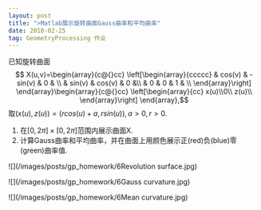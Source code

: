 ```yaml
---
layout: post
title: ">Matlab展示旋转曲面Gauss曲率和平均曲率"
date: 2018-02-25
tag: GeometryProcessing 作业
---
```


已知旋转曲面
$$ X(u,v)=\begin{array}{c@{}cc}
\left[\begin{array}{ccccc}
 & cos(v) & -sin(v) & 0 & \\
& sin(v) & cos(v) & 0 &\\
 & 0 & 0 & 1 & \\
\end{array}\right]
\end{array}\begin{array}{c@{}cc}
\left[\begin{array}{cc}
 x(u)\\0\\ z(u)\\
\end{array}\right]
\end{array},$$
取$(x(u),z(u)) = (r cos(u)+a, r sin(u)), a >0, r > 0$.

 1. 在$[0, 2\pi]\times[0, 2\pi]$范围内展示曲面X.
 2. 计算Gauss曲率和平均曲率，并在曲面上用颜色展示正(red)负(blue)零(green)曲率值.

![](/images/posts/gp_homework/6Revolution surface.jpg)

![](/images/posts/gp_homework/6Gauss curvature.jpg)

![](/images/posts/gp_homework/6Mean curvature.jpg)

<figure class='half'>
<img scr="{{wwmore.github.io}}/images/posts/gp_homework/6Revolution surface.jpg">
<img scr="{{wwmore.github.io}}/images/posts/gp_homework/6Revolution surface.jpg">
</figure>
